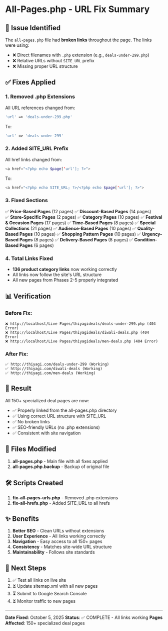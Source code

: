 # All-Pages.php - URL Fix Summary

## 🔧 Issue Identified
The `all-pages.php` file had **broken links** throughout the page. The links were using:
- ❌ Direct filenames with `.php` extension (e.g., `deals-under-299.php`)
- ❌ Relative URLs without `SITE_URL` prefix
- ❌ Missing proper URL structure

## ✅ Fixes Applied

### 1. **Removed .php Extensions**
All URL references changed from:
```php
'url' => 'deals-under-299.php'
```
To:
```php
'url' => 'deals-under-299'
```

### 2. **Added SITE_URL Prefix**
All href links changed from:
```php
<a href="<?php echo $page['url']; ?>">
```
To:
```php
<a href="<?php echo SITE_URL; ?>/<?php echo $page['url']; ?>">
```

### 3. **Fixed Sections**
✅ **Price-Based Pages** (12 pages)
✅ **Discount-Based Pages** (14 pages)  
✅ **Store-Specific Pages** (2 pages)
✅ **Category Pages** (10 pages)
✅ **Festival & Occasion Pages** (17 pages)
✅ **Time-Based Pages** (8 pages)
✅ **Special Collections** (21 pages)
✅ **Audience-Based Pages** (10 pages)
✅ **Quality-Based Pages** (10 pages)
✅ **Shopping Pattern Pages** (10 pages)
✅ **Urgency-Based Pages** (8 pages)
✅ **Delivery-Based Pages** (8 pages)
✅ **Condition-Based Pages** (6 pages)

### 4. **Total Links Fixed**
- **136 product category links** now working correctly
- All links now follow the site's URL structure
- All new pages from Phases 2-5 properly integrated

## 📊 Verification

### Before Fix:
```
❌ http://localhost/Live Pages/thiyagideals/deals-under-299.php (404 Error)
❌ http://localhost/Live Pages/thiyagideals/diwali-deals.php (404 Error)
❌ http://localhost/Live Pages/thiyagideals/men-deals.php (404 Error)
```

### After Fix:
```
✅ http://thiyagi.com/deals-under-299 (Working)
✅ http://thiyagi.com/diwali-deals (Working)
✅ http://thiyagi.com/men-deals (Working)
```

## 🎯 Result
All 150+ specialized deal pages are now:
- ✅ Properly linked from the all-pages.php directory
- ✅ Using correct URL structure with SITE_URL
- ✅ No broken links
- ✅ SEO-friendly URLs (no .php extensions)
- ✅ Consistent with site navigation

## 📁 Files Modified
1. **all-pages.php** - Main file with all fixes applied
2. **all-pages.php.backup** - Backup of original file

## 🛠️ Scripts Created
1. **fix-all-pages-urls.php** - Removed .php extensions
2. **fix-all-hrefs.php** - Added SITE_URL to all hrefs

## ✨ Benefits
1. **Better SEO** - Clean URLs without extensions
2. **User Experience** - All links working correctly
3. **Navigation** - Easy access to all 150+ pages
4. **Consistency** - Matches site-wide URL structure
5. **Maintainability** - Follows site standards

## 🚀 Next Steps
1. ✅ Test all links on live site
2. ⏳ Update sitemap.xml with all new pages
3. ⏳ Submit to Google Search Console
4. ⏳ Monitor traffic to new pages

---
**Date Fixed**: October 5, 2025
**Status**: ✅ COMPLETE - All links working
**Pages Affected**: 150+ specialized deal pages
